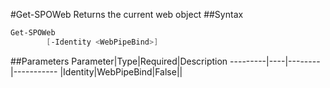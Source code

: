 #Get-SPOWeb
Returns the current web object
##Syntax
```powershell
Get-SPOWeb
        [-Identity <WebPipeBind>]
```


##Parameters
Parameter|Type|Required|Description
---------|----|--------|-----------
|Identity|WebPipeBind|False||
